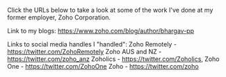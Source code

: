 Click the URLs below to take a look at some of the work I've done at my former employer, Zoho Corporation.

Link to my blogs: https://www.zoho.com/blog/author/bhargav-pp

Links to social media handles I "handled":
Zoho Remotely - https://twitter.com/ZohoRemotely
Zoho AUS and NZ - https://twitter.com/zoho_anz
Zoholics - https://twitter.com/Zoholics, 
Zoho One - https://twitter.com/ZohoOne
Zoho - https://twitter.com/zoho

